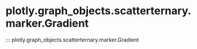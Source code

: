 # plotly.graph_objects.scatterternary.marker.Gradient

::: plotly.graph_objects.scatterternary.marker.Gradient
